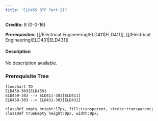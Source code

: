 ```yaml
---
title: "ELD459 BTP Part-II"
---
```

**Credits:** 8 (0-0-16)

**Prerequisites:** [[/Electrical Engineering/ELD411|ELD411]], [[/Electrical Engineering/ELD431|ELD431]]

#### Description
No description available.

### Prerequisite Tree

```mermaid
flowchart TD
ELD459-303[ELD459]
ELD459-303 --> ELD411-303[ELD411]
ELD459-303 --> ELD431-303[ELD431]

classDef empty height:17px, fill:transparent, stroke:transparent;
classDef trueEmpty height:0px, width:0px;
```